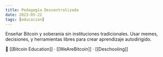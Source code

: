 ```yaml
---
title: Pedagogía Descentralizada
date: 2023-05-22
tags: [educacion]
---
```


Enseñar Bitcoin y soberanía sin instituciones tradicionales. Usar memes, decisiones, y herramientas libres para crear aprendizaje autodirigido.

📎 [[Bitcoin Education]] · [[WeAreBitcoin]] · [[Deschooling]]
